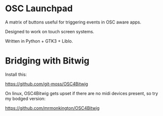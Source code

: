 OSC Launchpad
=============

A matrix of buttons useful for triggering events in OSC aware apps.

Designed to work on touch screen systems.

Written in Python + GTK3 + Liblo.

Bridging with Bitwig
====================

Install this:

https://github.com/git-moss/OSC4Bitwig

On linux, OSC4Bitwig gets upset if there are no midi devices present, so try my bodged version:

https://github.com/mrmonkington/OSC4Bitwig
